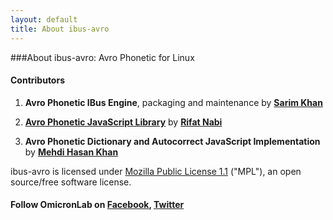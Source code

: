 ```yaml
---
layout: default
title: About ibus-avro
---
```


###About ibus-avro: Avro Phonetic for Linux

#### Contributors
 
1. __Avro Phonetic IBus Engine__, packaging and maintenance by [__Sarim Khan__](http://www.facebook.com/thegittu)

2. [__Avro Phonetic JavaScript Library__](https://github.com/torifat/jsAvroPhonetic) by [__Rifat Nabi__](https://github.com/torifat)

3. __Avro Phonetic Dictionary and Autocorrect JavaScript Implementation__ by [__Mehdi Hasan Khan__](https://github.com/mugli)

ibus-avro is licensed under [Mozilla Public License 1.1](https://github.com/sarim/ibus-avro/blob/master/MPL-1.1.txt) ("MPL"), an open source/free software license.

#### Follow OmicronLab on [Facebook](http://www.facebook.com/pages/Avro-Keyboard-Bangla-Software/15605702285), [Twitter](http://www.twitter.com/omicronlab)
